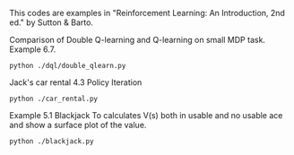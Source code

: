This codes are examples in "Reinforcement Learning: An Introduction, 2nd ed." by Sutton & Barto.

Comparison of Double Q-learning and Q-learning on small MDP task.
Example 6.7.
```
python ./dql/double_qlearn.py
```

Jack's car rental
4.3 Policy Iteration
```
python ./car_rental.py
```

Example 5.1 Blackjack
To calculates V(s) both in usable and no usable ace and show a surface plot of the value.
```
python ./blackjack.py
```


